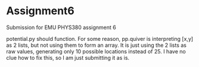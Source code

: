 # Assignment6
Submission for EMU PHYS380 assignment 6

potential.py should function. For some reason, pp.quiver is interpreting [x,y] as 2 lists, but not using them to form an array.
It is just using the 2 lists as raw values, generating only 10 possible locations instead of 25. I have no clue how
to fix this, so I am just submitting it as is.
